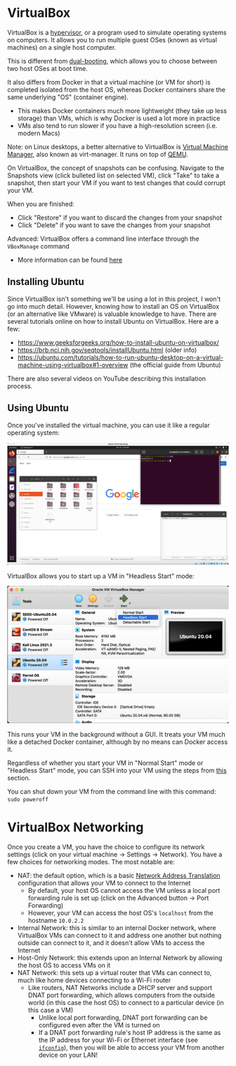 # VirtualBox

VirtualBox is a [hypervisor](https://en.wikipedia.org/wiki/Hypervisor), or a program used to simulate operating systems on computers. It allows you to run multiple guest OSes (known as virtual machines) on a single host computer.

This is different from [dual-booting](https://www.howtogeek.com/187789/dual-booting-explained-how-you-can-have-multiple-operating-systems-on-your-computer/), which allows you to choose between two host OSes at boot time.

It also differs from Docker in that a virtual machine (or VM for short) is completed isolated from the host OS, whereas Docker containers share the same underlying "OS" (container engine).

- This makes Docker containers much more lightweight (they take up less storage) than VMs, which is why Docker is used a lot more in practice
- VMs also tend to run slower if you have a high-resolution screen (i.e. modern Macs)

Note: on Linux desktops, a better alternative to VirtualBox is [Virtual Machine Manager](https://virt-manager.org/), also known as virt-manager. It runs on top of [QEMU](../qemu).

On VirtualBox, the concept of snapshots can be confusing. Navigate to the Snapshots view (click bulleted list on selected VM), click "Take" to take a snapshot, then start your VM if you want to test changes that could corrupt your VM.

When you are finished:

- Click "Restore" if you want to discard the changes from your snapshot
- Click "Delete" if you want to save the changes from your snapshot

Advanced: VirtualBox offers a command line interface through the `VBoxManage` command

- More information can be found [here](https://www.oracle.com/technical-resources/articles/it-infrastructure/admin-manage-vbox-cli.html)

## Installing Ubuntu

Since VirtualBox isn't something we'll be using a lot in this project, I won't go into much detail. However, knowing how to install an OS on VirtualBox (or an alternative like VMware) is valuable knowledge to have. There are several tutorials online on how to install Ubuntu on VirtualBox. Here are a few:

- https://www.geeksforgeeks.org/how-to-install-ubuntu-on-virtualbox/
- https://brb.nci.nih.gov/seqtools/installUbuntu.html (older info)
- https://ubuntu.com/tutorials/how-to-run-ubuntu-desktop-on-a-virtual-machine-using-virtualbox#1-overview (the official guide from Ubuntu)

There are also several videos on YouTube describing this installation process.

## Using Ubuntu

Once you've installed the virtual machine, you can use it like a regular operating system:

![](../img/ubuntu.png)

VirtualBox allows you to start up a VM in "Headless Start" mode:

![](../img/headless-start.png)

This runs your VM in the background without a GUI. It treats your VM much like a detached Docker container, although by no means can Docker access it.

Regardless of whether you start your VM in "Normal Start" mode or "Headless Start" mode, you can SSH into your VM using the steps from [this](../ssh#ssh-configurations) section.

You can shut down your VM from the command line with this command: `sudo poweroff`

# VirtualBox Networking

Once you create a VM, you have the choice to configure its network settings (click on your virtual machine -> Settings -> Network). You have a few choices for networking modes. The most notable are:

- NAT: the default option, which is a basic [Network Address Translation](https://en.wikipedia.org/wiki/Network_address_translation) configuration that allows your VM to connect to the Internet
    - By default, your host OS cannot access the VM unless a local port forwarding rule is set up (click on the Advanced button -> Port Forwarding)
    - However, your VM can access the host OS's `localhost` from the hostname `10.0.2.2`
- Internal Network: this is similar to an internal Docker network, where VirtualBox VMs can connect to it and address one another but nothing outside can connect to it, and it doesn't allow VMs to access the Internet
- Host-Only Network: this extends upon an Internal Network by allowing the host OS to access VMs on it
- NAT Network: this sets up a virtual router that VMs can connect to, much like home devices connecting to a Wi-Fi router
    - Like routers, NAT Networks include a DHCP server and support DNAT port forwarding, which allows computers from the outside world (in this case the host OS) to connect to a particular device (in this case a VM)
        - Unlike local port forwarding, DNAT port forwarding can be configured even after the VM is turned on
        - If a DNAT port forwarding rule's host IP address is the same as the IP address for your Wi-Fi or Ethernet interface (see [`ifconfig`](../terminal-commands#ifconfig)), then you will be able to access your VM from another device on your LAN!
